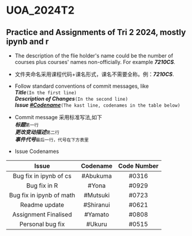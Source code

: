 # UOA_2024T2
## Practice and Assignments of Tri 2 2024, mostly ipynb and r ##

* The description of the flie holder's name could be the number of courses plus courses' names non-officially. For example ***7210CS***.  
* 文件夹命名采用课程代码+课名形式，课名不需要全称。例：***7210CS***.

* Follow standard conventions of commit messages, like  
***Title***`(In the first line)`  
***Description of Changes***`(In the second line)`  
***Issue  <u>#Codename</u>***`(The kast line, codenames in the table below)`

* Commit message 采用标准写法,如下  
***标题***`第一行`  
***更改变动描述***`第二行`  
***事件代号***`最后一行，代号在下方表里`

* Issue Codenames  

| Issue    | Codename |Code Number|
| :-----------: | :-----------: |:-----------: |
|Bug fix in ipynb of cs| #Abukuma|#0316
|Bug fix in R|#Yona|#0929
|Bug fix in ipynb of math|#Mutsuki|#0723
|Readme update| #Shiranui |#0621
|Assignment Finalised|#Yamato|#0808|
|Personal bug fix|#Ukuru|#0515|
